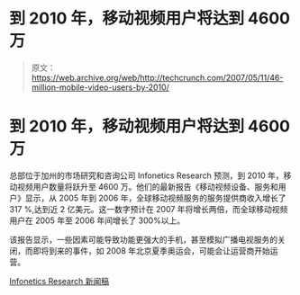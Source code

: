 # 到 2010 年，移动视频用户将达到 4600 万

> 原文：<https://web.archive.org/web/http://techcrunch.com/2007/05/11/46-million-mobile-video-users-by-2010/>

# 到 2010 年，移动视频用户将达到 4600 万

总部位于加州的市场研究和咨询公司 Infonetics Research 预测，到 2010 年，移动视频用户数量将跃升至 4600 万。他们的最新报告《移动视频设备、服务和用户》显示，从 2005 年到 2006 年，全球移动视频服务的服务提供商收入增长了 317 %,达到近 2 亿美元。这一数字预计在 2007 年将增长两倍，而全球移动视频用户在 2005 年至 2006 年间增长了 300%以上。

该报告显示，一些因素可能导致功能更强大的手机，甚至模拟广播电视服务的关闭，而即将到来的事件，如 2008 年北京夏季奥运会，可能会让运营商开始运营。

[Infonetics Research 新闻稿](https://web.archive.org/web/20201129020340/http://www.infonetics.com/resources/purple.shtml?ms07.mtv.1h.nr.shtml)